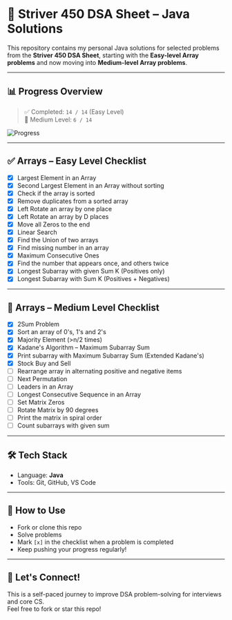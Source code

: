 # 🚀 Striver 450 DSA Sheet – Java Solutions

This repository contains my personal Java solutions for selected problems from the **Striver 450 DSA Sheet**, starting with the **Easy-level Array problems** and now moving into **Medium-level Array problems**.

---

## 📊 Progress Overview

> ✅ Completed: `14 / 14` (Easy Level)  
> 🔄 Medium Level: `6 / 14`

![Progress](https://progress-bar.dev/0/?title=Easy%20%2B%20Medium%20Array%20Solved)

---

## ✅ Arrays – Easy Level Checklist

- [x] Largest Element in an Array  
- [x] Second Largest Element in an Array without sorting  
- [x] Check if the array is sorted  
- [x] Remove duplicates from a sorted array  
- [x] Left Rotate an array by one place  
- [x] Left Rotate an array by D places  
- [x] Move all Zeros to the end  
- [x] Linear Search  
- [x] Find the Union of two arrays  
- [x] Find missing number in an array  
- [x] Maximum Consecutive Ones  
- [x] Find the number that appears once, and others twice  
- [x] Longest Subarray with given Sum K (Positives only)  
- [x] Longest Subarray with Sum K (Positives + Negatives)  

---

## 🔹 Arrays – Medium Level Checklist

- [x] 2Sum Problem  
- [x] Sort an array of 0's, 1's and 2's  
- [x] Majority Element (>n/2 times)  
- [x] Kadane's Algorithm – Maximum Subarray Sum  
- [x] Print subarray with Maximum Subarray Sum (Extended Kadane's)  
- [x] Stock Buy and Sell  
- [ ] Rearrange array in alternating positive and negative items  
- [ ] Next Permutation  
- [ ] Leaders in an Array  
- [ ] Longest Consecutive Sequence in an Array  
- [ ] Set Matrix Zeros  
- [ ] Rotate Matrix by 90 degrees  
- [ ] Print the matrix in spiral order  
- [ ] Count subarrays with given sum  

---

## 🛠 Tech Stack

- Language: **Java**
- Tools: Git, GitHub, VS Code

---

## 🔄 How to Use

- Fork or clone this repo
- Solve problems
- Mark `[x]` in the checklist when a problem is completed
- Keep pushing your progress regularly!

---

## 🙌 Let's Connect!

This is a self-paced journey to improve DSA problem-solving for interviews and core CS.  
Feel free to fork or star this repo!
